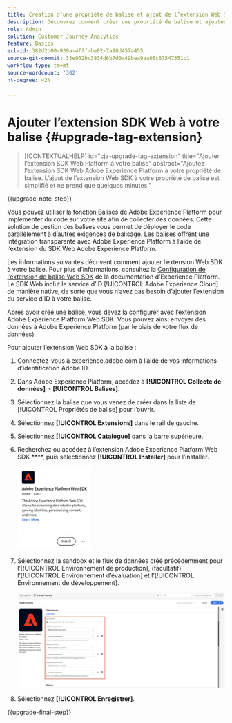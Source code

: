 ```yaml
---
title: Création d’une propriété de balise et ajout de l’extension Web SDK
description: Découvrez comment créer une propriété de balise et ajouter l’extension Web SDK
role: Admin
solution: Customer Journey Analytics
feature: Basics
exl-id: 382d2b00-939a-4fff-be02-7a98d457a455
source-git-commit: 33e962bc3834d6b7d0a49bea9aa06c67547351c1
workflow-type: tm+mt
source-wordcount: '302'
ht-degree: 42%

---
```


# Ajouter l’extension SDK Web à votre balise {#upgrade-tag-extension}

<!-- markdownlint-disable MD034 -->

>[!CONTEXTUALHELP]
>id="cja-upgrade-tag-extension"
>title="Ajouter l’extension SDK Web Platform à votre balise"
>abstract="Ajoutez l’extension SDK Web Adobe Experience Platform à votre propriété de balise. L’ajout de l’extension Web SDK à votre propriété de balise est simplifié et ne prend que quelques minutes."

<!-- markdownlint-enable MD034 -->

{{upgrade-note-step}}

Vous pouvez utiliser la fonction Balises de Adobe Experience Platform pour implémenter du code sur votre site afin de collecter des données. Cette solution de gestion des balises vous permet de déployer le code parallèlement à d’autres exigences de balisage. Les balises offrent une intégration transparente avec Adobe Experience Platform à l’aide de l’extension du SDK Web Adobe Experience Platform.

Les informations suivantes décrivent comment ajouter l’extension Web SDK à votre balise. Pour plus d’informations, consultez la [Configuration de l’extension de balise Web SDK](https://experienceleague.adobe.com/en/docs/experience-platform/tags/extensions/client/web-sdk/web-sdk-extension-configuration) de la documentation d’Experience Platform. Le SDK Web inclut le service d’ID [!UICONTROL Adobe Experience Cloud] de manière native, de sorte que vous n’avez pas besoin d’ajouter l’extension du service d’ID à votre balise.

Après avoir [créé une balise](/help/getting-started/cja-upgrade/cja-upgrade-tag-property.md), vous devez la configurer avec l’extension Adobe Experience Platform Web SDK. Vous pouvez ainsi envoyer des données à Adobe Experience Platform (par le biais de votre flux de données).

Pour ajouter l’extension Web SDK à la balise :

1. Connectez-vous à experience.adobe.com à l’aide de vos informations d’identification Adobe ID.

1. Dans Adobe Experience Platform, accédez à **[!UICONTROL Collecte de données]** > **[!UICONTROL Balises]**.

1. Sélectionnez la balise que vous venez de créer dans la liste de [!UICONTROL Propriétés de balise] pour l’ouvrir.

1. Sélectionnez **[!UICONTROL Extensions]** dans le rail de gauche.

1. Sélectionnez **[!UICONTROL Catalogue]** dans la barre supérieure.

1. Recherchez ou accédez à l’extension Adobe Experience Platform Web SDK ****, puis sélectionnez **[!UICONTROL Installer]** pour l’installer.

   <img src="assets/aepwebsdk-extension.png" width="35%"/>

1. Sélectionnez la sandbox et le flux de données créé précédemment pour l’[!UICONTROL Environnement de production], (facultatif) l’[!UICONTROL Environnement d’évaluation] et l’[!UICONTROL Environnement de développement].

   ![Configuration de l’extension du SDK Web AEP](assets/aepwebsk-extension-datastreams.png)

1. Sélectionnez **[!UICONTROL Enregistrer]**.

{{upgrade-final-step}}
